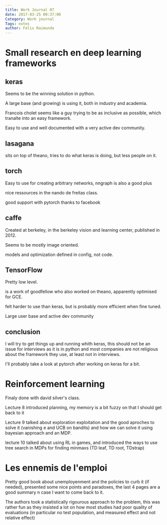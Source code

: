 ```yaml
---
title: Work Journal 07
date: 2017-03-25 00:37:00
Category: Work journal
Tags: notes
author: Felix Raimundo
---
```


# Small research en deep learning frameworks

## keras

Seems to be the winning solution in python.

A large base (and growing) is using it, both in industry and academia.

Francois cholet seems like a guy trying to be as inclusive as possible, which tranalte into an easy framework.

Easy to use and well documented with a very active dev community.

## lasagana

sits on top of theano, tries to do what keras is doing, but less people on it.

## torch

Easy to use for creating arbitrary networks, nngraph is also a good plus

nice ressources in the nando de freitas class.

good support with pytorch thanks to facebook

## caffe

Created at berkeley, in the berkeley vision and learning center, published in 2012.

Seems to be mostly image oriented.

models and optimization defined in config, not code.

## TensorFlow

Pretty low level.

is a work of goodfellow who also worked on theano, apparently optimised for GCE.

felt harder to use than keras, but is probably more efficient when fine tuned.

Large user base and active dev community

## conclusion

I will try to get things up and running whith keras, this should not be an issue for interviews
as it is in python and most companies are not religious about the framework they use, at least not in interviews.

I'll probably take a look at pytorch after working on keras for a bit.


# Reinforcement learning

Finaly done with david silver's class.

Lecture 8 introduced planning, my memory is a bit fuzzy on that I should get back to it

Lecture 9 talked about exploration exploitation and the good aproches to solve it (vanishing e and UCB on bandits) and how we can solve
it using bayesian approach and an MDP.

lecture 10 talked about using RL in games, and introduced the ways to use tree search in MDPs for finding minmaxs (TD leaf, TD root, TDstrap)

# Les ennemis de l'emploi

Pretty good book about unemployenment and the policies to curb it (if needed), presented some nice points and
paradoxes, the last 4 pages are a good summary n case I want to come back to it.

The authors took a statistically rigourous approach to the problem, this was rather fun as they insisted a lot
on how most studies had poor quality of evaluations (in particular no test population, and measured effect and not relative effect)
